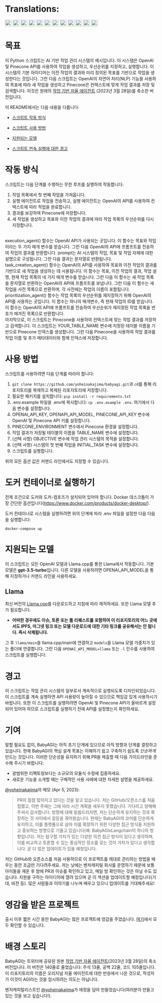 # Translations:

[<img title="Français" alt="Français" src="https://cdn.staticaly.com/gh/hjnilsson/country-flags/master/svg/fr.svg" width="22">](docs/README-fr.md)
[<img title="Portuguese" alt="Portuguese" src="https://cdn.staticaly.com/gh/hjnilsson/country-flags/master/svg/br.svg" width="22">](docs/README-pt-br.md)
[<img title="Romanian" alt="Romanian" src="https://cdn.staticaly.com/gh/hjnilsson/country-flags/master/svg/ro.svg" width="22">](docs/README-ro.md)
[<img title="Russian" alt="Russian" src="https://cdn.staticaly.com/gh/hjnilsson/country-flags/master/svg/ru.svg" width="22">](docs/README-ru.md)
[<img title="Slovenian" alt="Slovenian" src="https://cdn.staticaly.com/gh/hjnilsson/country-flags/master/svg/si.svg" width="22">](docs/README-si.md)
[<img title="Spanish" alt="Spanish" src="https://cdn.staticaly.com/gh/hjnilsson/country-flags/master/svg/es.svg" width="22">](docs/README-es.md)
[<img title="Turkish" alt="Turkish" src="https://cdn.staticaly.com/gh/hjnilsson/country-flags/master/svg/tr.svg" width="22">](docs/README-tr.md)
[<img title="Ukrainian" alt="Ukrainian" src="https://cdn.staticaly.com/gh/hjnilsson/country-flags/master/svg/ua.svg" width="22">](docs/README-ua.md)
[<img title="简体中文" alt="Simplified Chinese" src="https://cdn.staticaly.com/gh/hjnilsson/country-flags/master/svg/cn.svg" width="22">](docs/README-cn.md)
[<img title="繁體中文 (Traditional Chinese)" alt="繁體中文 (Traditional Chinese)" src="https://cdn.staticaly.com/gh/hjnilsson/country-flags/master/svg/tw.svg" width="22">](docs/README-zh-tw.md)
[<img title="日本語" alt="日本語" src="https://cdn.staticaly.com/gh/hjnilsson/country-flags/master/svg/jp.svg" width="22">](docs/README-ja.md)
[<img title="한국어" alt="한국어" src="https://cdn.staticaly.com/gh/hjnilsson/country-flags/master/svg/kr.svg" width="22">](docs/README-ko.md)

# 목표
이 Python 스크립트는 AI 기반 작업 관리 시스템의 예시입니다. 이 시스템은 OpenAI 및 Pinecone API를 사용하여 작업을 생성하고, 우선순위를 지정하고, 실행합니다. 이 시스템의 기본 아이디어는 이전 작업의 결과와 미리 정의된 목표를 기반으로 작업을 생성한다는 것입니다. 그런 다음 스크립트는 OpenAI의 자연어 처리(NLP) 기능을 사용하여 목표에 따라 새 작업을 생성하고 Pinecone은 컨텍스트에 맞게 작업 결과를 저장 및 검색합니다. 이것은 원래의 [작업 기반 자율 에이전트](https://twitter.com/yoheinakajima/status/1640934493489070080?s=20) (2023년 3월 28일)를 축소한 버전입니다.

이 README에서는 다음 내용을 다룹니다:

* [스크립트 작동 방식](#how-it-works)

* [스크립트 사용 방법](#how-to-use)

* [지원되는 모델](#supported-models)

* [스크립트 연속 실행에 대한 경고](#continuous-script-warning)
# 작동 방식<a name="how-it-works"></a>
스크립트는 다음 단계를 수행하는 무한 루프를 실행하여 작동합니다:

1. 작업 목록에서 첫 번째 작업을 가져옵니다.
2. 실행 에이전트로 작업을 전송하고, 실행 에이전트는 OpenAI의 API를 사용하여 컨텍스트에 따라 작업을 완료합니다.
3. 결과를 보강하여 Pinecone에 저장합니다.
4. 새 작업을 생성하고 목표와 이전 작업의 결과에 따라 작업 목록의 우선순위를 다시 지정합니다.
</br>
execution_agent() 함수는 OpenAI API가 사용되는 곳입니다. 이 함수는 목표와 작업이라는 두 가지 매개 변수를 받습니다. 그런 다음 OpenAI의 API에 프롬프트를 전송하여 작업의 결과를 반환합니다. prompt는 AI 시스템의 작업, 목표 및 작업 자체에 대한 설명으로 구성됩니다. 그런 다음 결과는 문자열로 반환됩니다.
</br>
task_creation_agent() 함수는 OpenAI의 API를 사용하여 목표와 이전 작업의 결과를 기반으로 새 작업을 생성하는 데 사용됩니다. 이 함수는 목표, 이전 작업의 결과, 작업 설명, 현재 작업 목록의 네 가지 매개 변수를 받습니다. 그런 다음 이 함수는 새 작업 목록을 문자열로 반환하는 OpenAI의 API에 프롬프트를 보냅니다. 그런 다음 이 함수는 새 작업을 사전 목록으로 반환하며, 각 사전에는 작업의 이름이 포함됩니다.
</br>
prioritization_agent() 함수는 작업 목록의 우선순위를 재지정하기 위해 OpenAI의 API를 사용하는 곳입니다. 이 함수는 하나의 매개변수, 즉 현재 작업의 ID를 받습니다. 이 함수는 OpenAI의 API에 프롬프트를 전송하여 우선순위가 재지정된 작업 목록을 번호가 매겨진 목록으로 반환합니다.
</br>
마지막으로, 이 스크립트는 Pinecone을 사용하여 컨텍스트에 맞는 작업 결과를 저장하고 검색합니다. 이 스크립트는 YOUR_TABLE_NAME 변수에 지정된 테이블 이름을 기반으로 Pinecone 인덱스를 생성합니다. 그런 다음 Pinecone을 사용하여 작업 결과를 작업 이름 및 추가 메타데이터와 함께 인덱스에 저장합니다.

# 사용 방법<a name="how-to-use"></a>
스크립트를 사용하려면 다음 단계를 따라야 합니다:

1. `git clone https://github.com/yoheinakajima/babyagi.git`과 `cd`를 통해 리포지토리를 복제하고 복제된 리포지토리에 저장합니다.
2. 필요한 패키지를 설치합니다: `pip install -r requirements.txt`
3. .env.example 파일을 .env에 복사합니다: `cp .env.example .env`. 여기에서 다음 변수를 설정합니다.
4. OPENAI_API_KEY, OPENAPI_API_MODEL, PINECONE_API_KEY 변수에 OpenAI 및 Pinecone API 키를 설정합니다.
5. PINECONE_ENVIRONMENT 변수에서 Pinecone 환경을 설정합니다.
6. 작업 결과가 저장될 테이블의 이름을 TABLE_NAME 변수에 설정합니다.
7. (선택 사항) OBJECTIVE 변수에 작업 관리 시스템의 목적을 설정합니다.
8. (선택 사항) 시스템의 첫 번째 작업을 INITIAL_TASK 변수에 설정합니다.
9. 스크립트를 실행합니다.

위의 모든 옵션 값은 커맨드 라인에서도 지정할 수 있습니다.

# 도커 컨테이너로 실행하기

전제 조건으로 도커와 도커-컴포즈가 설치되어 있어야 합니다. Docker 데스크톱이 가장 간단한 옵션입니다(https://www.docker.com/products/docker-desktop/).

도커 컨테이너로 시스템을 실행하려면 위의 단계에 따라 .env 파일을 설정한 다음 다음을 실행합니다:

```
docker-compose up
```

# 지원되는 모델<a name="supported-models"></a>

이 스크립트는 모든 OpenAI 모델과 Llama.cpp를 통한 Llama에서 작동합니다. 기본 모델은 **gpt-3.5-turbo**입니다. 다른 모델을 사용하려면 OPENAI_API_MODEL을 통해 지정하거나 커맨드 라인을 사용하세요.

## Llama

최신 버전의 [Llama.cpp](https://github.com/ggerganov/llama.cpp)를 다운로드하고 지침에 따라 제작하세요. 또한 Llama 모델 추가 필요합니다.

- **어떠한 경우에도 이슈, 토론 또는 풀 리퀘스트를 포함하여 이 리포지토리의 어느 곳에서도 IPFS, 마그넷 링크 또는 모델 다운로드에 대한 기타 링크를 공유해서는 안 됩니다. 즉시 삭제됩니다.**

그 후 `llama/main`을 llama.cpp/main에 연결하고 `models`을 Llama 모델 가중치가 있는 폴더에 연결합니다. 그런 다음 `OPENAI_API_MODEL=llama` 또는 `-l` 인수를 사용하여 스크립트를 실행합니다.

# 경고<a name="continous-script-warning"></a>
이 스크립트는 작업 관리 시스템의 일부로서 계속적으로 실행되도록 디자인되었습니다. 이 스크립트를 계속 실행하면 API 사용량이 높아질 수 있으므로 책임감 있게 사용하시기 바랍니다. 또한 이 스크립트를 실행하려면 OpenAI 및 Pinecone API가 올바르게 설정되어 있어야 하므로 스크립트를 실행하기 전에 API를 설정했는지 확인하세요.

# 기여
말할 필요도 없이, BabyAGI는 아직 초기 단계에 있으므로 아직 방향과 단계를 결정하고 있습니다. 현재 BabyAGI의 핵심 설계 목표는 이해하기 쉽고 구축하기 쉽도록 *단순하게* 만드는 것입니다. 이러한 단순성을 유지하기 위해 PR을 제출할 때 다음 가이드라인을 준수해 주시기 바랍니다:

* 광범위한 리팩토링보다는 소규모의 모듈식 수정에 집중하세요.
* 새로운 기능을 소개할 때는 구체적인 사용 사례에 대한 자세한 설명을 제공하세요.

[@yoheinakajima](https://twitter.com/yoheinakajima)의 메모 (Apr 5, 2023):

> PR이 점점 많아지고 있다는 것을 알고 있습니다. 저는 GitHub/오픈소스를 처음 접했고, 이번 주에는 그에 따라 시간 계획을 세우지 못했습니다. 기다리고 양해해 주셔서 감사합니다. 방향에 대해 말씀드리자면, 저는 단순하게 유지하는 것과 확장하는 것 사이에서 갈등을 겪어왔습니다. 현재는 BabyAGI의 코어를 단순하게 유지하고, 이를 플랫폼으로 삼아 이를 확장하기 위한 다양한 접근 방식을 지원하고 홍보하는 방향으로 기울고 있습니다(예: BabyAGIxLangchain이 하나의 방향입니다). 저는 탐구할 가치가 있는 다양한 의견 접근 방식이 있다고 생각하며, 이를 비교하고 토론할 수 있는 중심적인 장소를 갖는 것이 가치가 있다고 생각합니다. 곧 더 많은 업데이트가 있을 예정입니다.

저는 GitHub와 오픈소스를 처음 사용하므로 이 프로젝트를 제대로 관리하는 방법을 배우는 동안 조금만 기다려주세요. 저는 낮에는 벤처캐피털 회사를 운영하기 때문에 보통 아이들을 재운 후 밤에 PR과 이슈를 확인하고 있고, 매일 밤 확인하는 것은 아닐 수도 있습니다. 지원을 구하는 아이디어에 열려 있으며 곧 이 섹션을 업데이트할 예정입니다(기대, 비전 등). 많은 사람들과 이야기를 나누며 배우고 있으니 업데이트를 기대해주세요!

# 영감을 받은 프로젝트

출시 이후 짧은 시간 동안 BabyAGI는 많은 프로젝트에 영감을 주었습니다. [여기](docs/inspired-projects.md)에서 모두 확인할 수 있습니다.

# 배경 스토리
BabyAGI는 트위터에 공유된 원본 [작업 기반 자율 에이전트](https://twitter.com/yoheinakajima/status/1640934493489070080?s=20)(2023년 3월 28일)의 축소 버전입니다. 이 버전은 140줄로 줄었습니다: 주석 13줄, 공백 22줄, 코드 105줄입니다. 이 리포지토리의 이름은 오리지널 자율 에이전트에 대한 반응에서 나온 것으로, 작성자가 이것이 AGI라는 것을 암시하려는 의도는 아닙니다.

벤처캐피털리스트인 [@yoheinakajima](https://twitter.com/yoheinakajima)가 애정을 담아 만들었습니다(여러분이 만들고 있는 것을 보고 싶습니다!).